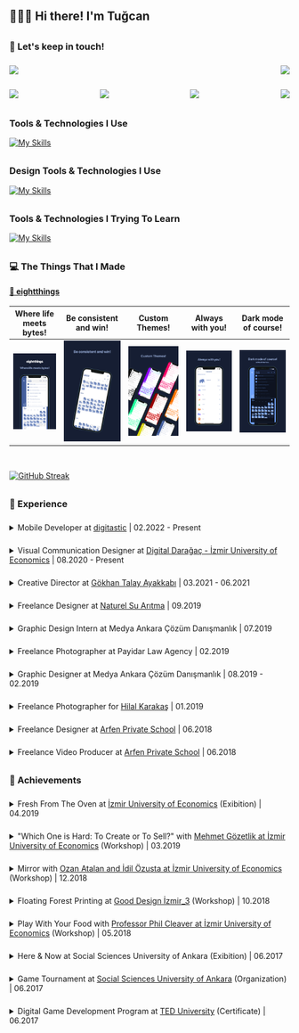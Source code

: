 <!-- Header Image Section Start -->
<!--
<div>

![tugcanonbas banner](https://picsum.photos/800/300)

</div>
-->
<!-- Header Image Section End -->

<!-- Welcoming Section Start -->
<div style="margin-top: 32px">

## 🙋🏻‍♂️ Hi there! I'm Tuğcan

</div>

<!--
<div style="margin-top: 24px">

Molestias maiores consequatur dolores eum animi sit officiis. A rerum eum et voluptatum similique qui quam iure. Adipisci qui ut quo vel. Officia magni dolorum in architecto tenetur. Sit similique placeat. Non ea sunt dolor maxime voluptatem nostrum.

Cum illum quis facilis. Voluptate recusandae maiores est. Itaque eaque iure nemo. Temporibus hic in est. Asperiores fugiat ipsa veritatis voluptatum ducimus. At explicabo ducimus rerum.

</div>
-->
<!-- Welcoming Section Start -->

<!-- Keep In Touch Section Start -->

<div style="margin-top: 32px">

### 🔗 Let's keep in touch!

<div style="
    margin-top: 24px;
    display: flex;
    justify-content: space-between;
    text-align: center;
    gap: 20px;
">

<a href="https://tugcanonbas.com">
<img src="https://img.shields.io/badge/tugcanonbas.com-000000?style=for-the-badge&logo=About.me&logoColor=white">
</a>

<a href="mailto:tgcn@tugcanonbas.com">
<img src="https://img.shields.io/badge/-tgcn@tugcanonbas.com-c14438?style=flat-square&logo=Gmail&logoColor=white&link=mailto:tgcn@tugcanonbas.com">
</a>

</div>

<div style="
    margin-top: 24px;
    display: flex;
    justify-content: space-between;
    text-align: center;
    gap: 20px;
    ">

<a href="https://linkedin.com/in/tugcanonbas">
<img src="https://img.shields.io/badge/linkedin-%230077B5.svg?style=for-the-badge&logo=linkedin&logoColor=white">
</a>
<a href="https://behance.net/tugcanonbas">
<img src="https://img.shields.io/badge/Behance-1769ff?style=for-the-badge&logo=behance&logoColor=white">
</a>
<a href="https://twitter.com/tgcn_dev">
<img src="https://img.shields.io/badge/Twitter-%231DA1F2.svg?style=for-the-badge&logo=Twitter&logoColor=white">
</a>
<a href="https://apps.apple.com/tr/developer/tugcan-onbas/id1606259525">
<img src="https://img.shields.io/badge/App_Store-0D96F6?style=for-the-badge&logo=app-store&logoColor=white">
</a>

</div>

</div>

<!-- Keep In Touch Section End -->

<!-- Skill Section Start -->

<div style="margin-top: 32px;">

### Tools & Technologies I Use

[![My Skills](https://skillicons.dev/icons?i=swift,dart,flutter,kotlin,py,firebase,git,github,gitlab,vscode,unity)](https://github.com/tugcanonbas)

</div>

<div style="margin-top: 32px;">

### Design Tools & Technologies I Use

[![My Skills](https://skillicons.dev/icons?i=figma,xd,ai,ps,ae,pr,au,blender,sketchup)](https://behance.net/tugcanonbas)

</div>

<div style="margin-top: 32px;">

### Tools & Technologies I Trying To Learn

[![My Skills](https://skillicons.dev/icons?i=linux,nginx,postgres,bash,django,docker,go,rust,kubernetes,vim,neovim,nextjs,regex,supabase,tailwind,tensorflow,ts,androidstudio,appwrite,mongodb&perline=10)](https://github.com/tugcanonbas)

</div>

<!-- Skill Section End -->

<!-- The Things Section Start -->

<div style="margin-top: 32px;">

### 💻 The Things That I Made

</div>

<!-- eightthings Section Start -->

<div>

#### <a href="https://github.com/tugcanonbas/eightthings_public">📱 eightthings</a>

</div>

| Where life meets bytes!                                                                          | Be consistent and win!                                                                           | Custom Themes!                                                                                   | Always with you!                                                                                 | Dark mode of course!                                                                             |
| ------------------------------------------------------------------------------------------------ | ------------------------------------------------------------------------------------------------ | ------------------------------------------------------------------------------------------------ | ------------------------------------------------------------------------------------------------ | ------------------------------------------------------------------------------------------------ |
| ![](https://github.com/tugcanonbas/eightthings_public/blob/main/Sources/AppStore/appstore_1.png) | ![](https://github.com/tugcanonbas/eightthings_public/blob/main/Sources/AppStore/appstore_2.png) | ![](https://github.com/tugcanonbas/eightthings_public/blob/main/Sources/AppStore/appstore_3.png) | ![](https://github.com/tugcanonbas/eightthings_public/blob/main/Sources/AppStore/appstore_4.png) | ![](https://github.com/tugcanonbas/eightthings_public/blob/main/Sources/AppStore/appstore_5.png) |

<br />

<!-- eightthings Section Start -->

<!-- The Things Section End -->

<!-- Stats Section Start -->

[![GitHub Streak](https://streak-stats.demolab.com/?user=tugcanonbas&theme=highcontrast)](https://git.io/streak-stats)

<!-- Stats Section Start -->

<!-- Experience Section Start -->

<div style="margin-top: 32px;">

### 💼 Experience

</div>

<details style="margin-top: 24px">
<summary>Mobile Developer at <a href="https://digitastic.de" >digitastic</a> | 02.2022 - Present</summary>
<div style="margin-top: 16px;">

İzmir

Mobile application development in the field of accounting systems in different languages such as Flutter, Swift, Kotlin.

</div>
</details>

<details style="margin-top: 24px;">
<summary>Visual Communication Designer at <a href="http://digitaldaragac.ieu.edu.tr" >Digital Darağaç - İzmir University of Economics</a> | 08.2020 - Present</summary>
<div style="margin-top: 16px;">

İzmir

Outdoor Augmented Reality for Alternative Art Spaces for scientific research project of İzmir University of Economics.

</div>
</details>

<details style="margin-top: 24px">
<summary>Creative Director at <a href="https://gokhantalay.com" >Gökhan Talay Ayakkabı</a> | 03.2021 - 06.2021</summary>
<div style="margin-top: 16px;">

İzmir

E-commerce designs and product photography, working with sales and marketing.

</div>
</details>

<details style="margin-top: 24px">
<summary>Freelance Designer at <a href="https://www.naturelsuaritma.com.tr" >Naturel Su Arıtma</a> | 09.2019</summary>
<div style="margin-top: 16px;">

Ankara

Web content creation for the company’s website.

</div>
</details>

<details style="margin-top: 24px">
<summary>Graphic Design Intern at <span >Medya Ankara Çözüm Danışmanlık</span> | 07.2019</summary>
<div style="margin-top: 16px;">

Ankara

Poster designing for the company.

</div>
</details>

<details style="margin-top: 24px">
<summary>Freelance Photographer at <span >Payidar Law Agency</span> | 02.2019</summary>
<div style="margin-top: 16px;">

Ankara

Shooting custom business photographs for the company's website.

</div>
</details>

<details style="margin-top: 24px">
<summary>Graphic Designer at <span >Medya Ankara Çözüm Danışmanlık</span> | 08.2019 - 02.2019</summary>
<div style="margin-top: 16px;">

Ankara

Website content designing and Wordpress menagement.

</div>
</details>

<details style="margin-top: 24px">
<summary>Freelance Photographer for <a href="https://www.behance.net/gallery/133307907/Fashion-Photography" >Hilal Karakaş</a> | 01.2019</summary>
<div style="margin-top: 16px;">

Ankara

Official photographer for the school project that focused on fashion.

</div>
</details>

<details style="margin-top: 24px">
<summary>Freelance Designer at <a href="http://www.arfenkoleji.com" >Arfen Private School</a> | 06.2018</summary>
<div style="margin-top: 16px;">

Ankara

Designing the school’s yearbook for the class of 2018.

</div>
</details>

<details style="margin-top: 24px">
<summary>Freelance Video Producer at <a href="http://www.arfenkoleji.com" >Arfen Private School</a> | 06.2018</summary>
<div style="margin-top: 16px;">

Ankara

Produced and edited the advertisement/promotion video for the school.

</div>
</details>

<!-- Experience Section End -->

<!-- Achievements Section Start -->

<div style="margin-top: 32px;">

### 📜 Achievements

</div>

<details style="margin-top: 24px">
<summary>Fresh From The Oven at <a href="https://ilt.ieu.edu.tr/en/news/type/read/id/6427" > İzmir University of Economics</a> (Exibition) | 04.2019</summary>
<div style="margin-top: 16px;">

İzmir

</div>
</details>

<details style="margin-top: 24px">
<summary>"Which One is Hard: To Create or To Sell?" with <a href="https://ilt.ieu.edu.tr/en/news/type/read/id/6213" > Mehmet Gözetlik at İzmir University of Economics</a> (Workshop) | 03.2019</summary>
<div style="margin-top: 16px;">

İzmir

</div>
</details>

<details style="margin-top: 24px">
<summary>Mirror with <a href="https://www.behance.net/gallery/87433779/Mirror-Workshop-Teaser" > Ozan Atalan and İdil Özusta at İzmir University of Economics</a> (Workshop) | 12.2018</summary>
<div style="margin-top: 16px;">

İzmir

</div>
</details>

<details style="margin-top: 24px">
<summary>Floating Forest Printing at <a href="https://mt.ieu.edu.tr/en/news/type/read/id/5952" > Good Design İzmir_3</a> (Workshop) | 10.2018</summary>
<div style="margin-top: 16px;">

İzmir

</div>
</details>

<details style="margin-top: 24px">
<summary>Play With Your Food with <a href="https://ilt.ieu.edu.tr/en/news/type/read/id/5521" > Professor Phil Cleaver at İzmir University of Economics</a> (Workshop) | 05.2018</summary>
<div style="margin-top: 16px;">

İzmir

</div>
</details>

<details style="margin-top: 24px">
<summary>Here & Now at <span > Social Sciences University of Ankara</span> (Exibition) | 06.2017</summary>
<div style="margin-top: 16px;">

Ankara

</div>
</details>

<details style="margin-top: 24px">
<summary>Game Tournament at <a href="https://adayogrenci.asbu.edu.tr/tr/galeri/birinci-asbu-senligi" > Social Sciences University of Ankara</a> (Organization) | 06.2017</summary>
<div style="margin-top: 16px;">

Ankara

As Digital Game Design students, we organized a Game Tournament for Social Science University of Ankara

</div>
</details>

<details style="margin-top: 24px">
<summary>Digital Game Development Program at <a href="https://sem.tedu.edu.tr/dijital-oyun-egitim-projeleri.html" > TED University</a> (Certificate) | 06.2017</summary>
<div style="margin-top: 16px;">

Ankara

</div>
</details>

<!-- Achievements Section End -->
